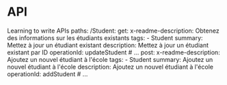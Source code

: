# API
Learning to write APIs
paths:
  /Student:
    get:
      x-readme-description: Obtenez des informations sur les étudiants existants
      tags:
        - Student
      summary: Mettez à jour un étudiant existant
      description: Mettez à jour un étudiant existant par ID
      operationId: updateStudent
      # ...
    post:
      x-readme-description: Ajoutez un nouvel étudiant à l'école
      tags:
        - Student
      summary: Ajoutez un nouvel étudiant à l'école
      description: Ajoutez un nouvel étudiant à l'école
      operationId: addStudent
      # ...
